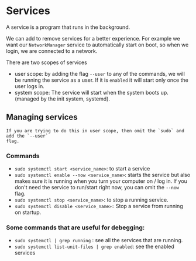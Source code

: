 # Services

A service is a program that runs in the background.

We can add to remove services for a better experience. For example
we want our `NetworkManager` service to automatically start on boot, so when we login,
we are connected to a network.

There are two scopes of services
- user scope: by adding the flag `--user` to any of the commands, we will be running
the service as a user. If it is `enabled` it will start only once the user logs in.
- system scope: The service will start when the system boots up. (managed by the init
system, systemd).

## Managing services

```admonish info
If you are trying to do this in user scope, then omit the `sudo` and add the `--user`
flag.
```

### Commands

- `sudo systemctl start <service_name>`: to start a service
- `sudo systemctl enable --now <service_name>`: starts the service but also makes sure it is running when you turn your computer on / log in. If you don't need the service to run/start right now, you can omit the `--now` flag.
- `sudo systemctl stop <service_name>`: to stop a running service.
- `sudo systemctl disable <service_name>:` Stop a service from running on startup.

### Some commands that are useful for debegging:
- `sudo systemctl | grep running` : see all the services that are running.
- `sudo systemctl list-unit-files | grep enabled`: see the enabled services
